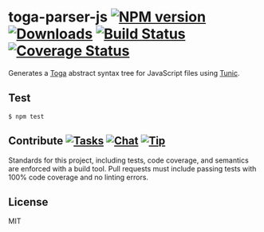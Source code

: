 # toga-parser-js [![NPM version][npm-img]][npm-url] [![Downloads][downloads-img]][npm-url] [![Build Status][travis-img]][travis-url] [![Coverage Status][coveralls-img]][coveralls-url]

Generates a [Toga](http://togajs.github.io) abstract syntax tree for JavaScript files using [Tunic](http://github.com/togajs/tunic).

## Test

    $ npm test

## Contribute [![Tasks][waffle-img]][waffle-url] [![Chat][gitter-img]][gitter-url] [![Tip][gittip-img]][gittip-url]

Standards for this project, including tests, code coverage, and semantics are enforced with a build tool. Pull requests must include passing tests with 100% code coverage and no linting errors.

## License

MIT

[coveralls-img]: http://img.shields.io/coveralls/togajs/toga-parser-js/master.svg?style=flat-square
[coveralls-url]: https://coveralls.io/r/togajs/toga-parser-js
[downloads-img]: http://img.shields.io/npm/dm/toga-parser-js.svg?style=flat-square
[gitter-img]:    http://img.shields.io/badge/chat-togajs/toga-parser-js-blue.svg?style=flat-square
[gitter-url]:    https://gitter.im/togajs/toga-parser-js
[gittip-img]:    http://img.shields.io/gittip/shannonmoeller.svg?style=flat-square
[gittip-url]:    https://www.gittip.com/shannonmoeller
[npm-img]:       http://img.shields.io/npm/v/toga-parser-js.svg?style=flat-square
[npm-url]:       https://npmjs.org/package/toga-parser-js
[travis-img]:    http://img.shields.io/travis/togajs/toga-parser-js.svg?style=flat-square
[travis-url]:    https://travis-ci.org/togajs/toga-parser-js
[waffle-img]:    http://img.shields.io/github/issues/togajs/toga-parser-js.svg?style=flat-square
[waffle-url]:    http://waffle.io/togajs/toga-parser-js
